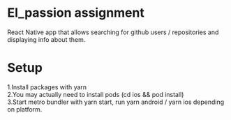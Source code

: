 # El_passion assignment

React Native app that allows searching for github users / repositories and displaying info about them.

# Setup

1.Install packages with yarn\
2.You may actually need to install pods (cd ios && pod install)\
3.Start metro bundler with yarn start, run yarn android / yarn ios depending on platform. 
